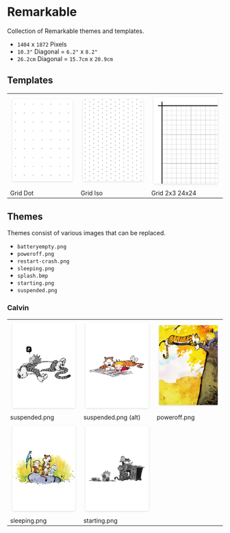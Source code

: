 # Remarkable

Collection of Remarkable themes and templates.

- `1404` x `1872` Pixels
- `10.3"` Diagonal = `6.2"` x `8.2"`
- `26.2cm` Diagonal = `15.7cm` x `20.9cm`

## Templates

<table>
  <tr>
    <td>
      <a href="https://github.com/Templarian/Remarkable/blob/master/template/grid-dot.png">
        <img src="/template/thumb-grid-dot.png"/>
      </a>
    </td>
    <td>
      <a href="https://github.com/Templarian/Remarkable/blob/master/template/grid-iso.png">
        <img src="/template/thumb-grid-iso.png"/>
      </a>
    </td>
    <td>
      <a href="https://github.com/Templarian/Remarkable/blob/master/template/grid-2-3-24.png">
        <img src="/template/thumb-grid-2-3-24.png"/>
      </a>
    </td>
  </tr>
  <tr>
    <td>Grid Dot</td>
    <td>Grid Iso</td>
    <td>Grid 2x3 24x24</td>
  </tr>
</table>

## Themes

Themes consist of various images that can be replaced.

- `batteryempty.png`
- `poweroff.png`
- `restart-crash.png`
- `sleeping.png`
- `splash.bmp`
- `starting.png`
- `suspended.png`

### Calvin

<table>
  <tr>
    <td>
      <a href="https://github.com/Templarian/Remarkable/blob/master/themes/calvin/suspended.png">
        <img src="/themes/calvin/thumb-suspended.png"/>
      </a>
    </td>
    <td>
      <a href="https://github.com/Templarian/Remarkable/blob/master/themes/calvin/suspended2.png">
        <img src="/themes/calvin/thumb-suspended2.png"/>
      </a>
    </td>
    <td>
      <a href="https://github.com/Templarian/Remarkable/blob/master/themes/calvin/poweroff.png">
        <img src="/themes/calvin/thumb-poweroff.png"/>
      </a>
    </td>
  </tr>
  <tr>
    <td>suspended.png</td>
    <td>suspended.png (alt)</td>
    <td>poweroff.png</td>
  </tr>
  <tr>
    <td>
      <a href="https://github.com/Templarian/Remarkable/blob/master/themes/calvin/sleeping.png">
        <img src="/themes/calvin/thumb-sleeping.png"/>
      </a>
    </td>
    <td>
      <a href="https://github.com/Templarian/Remarkable/blob/master/themes/calvin/starting.png">
        <img src="/themes/calvin/thumb-starting.png"/>
      </a>
    </td>
    <td>
    </td>
  </tr>
  <tr>
    <td>sleeping.png</td>
    <td>starting.png</td>
    <td></td>
  </tr>
</table>
